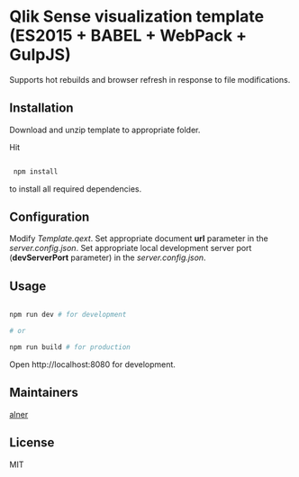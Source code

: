 # Qlik Sense visualization template (ES2015 + BABEL + WebPack + GulpJS)

Supports hot rebuilds and browser refresh in response to file modifications.

## Installation

Download and unzip template to appropriate folder.

Hit

```sh

 npm install

 ```
 to install all required dependencies.

## Configuration

Modify *Template.qext*.
Set appropriate document **url** parameter in the *server.config.json*.
Set appropriate local development server port (**devServerPort** parameter) in the *server.config.json*.

## Usage

```sh

npm run dev # for development

# or

npm run build # for production

```

Open http://localhost:8080 for development.

## Maintainers

[alner](https://github.com/alner)

## License

MIT